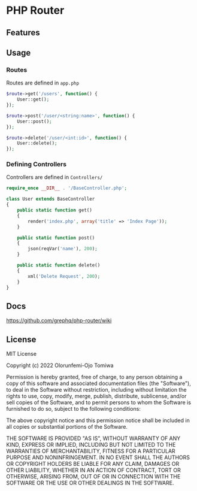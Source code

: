 # PHP Router


## Features

## Usage
### Routes
Routes are defined in ```app.php```
```php
$route->get('/users', function() {
    User::get();
});

$route->post('/user/<string:name>', function() {
    User::post();
});

$route->delete('/user/<int:id>', function() {
    User::delete();
});
```

### Defining Controllers
Controllers are defined in ```Controllers/```
```php
require_once __DIR__ . '/BaseController.php';

class User extends BaseController
{
    public static function get()
    {
        render('index.php', array('title' => 'Index Page'));
    }

    public static function post()
    {
        json(reqVar('name'), 200);
    }

    public static function delete()
    {
        xml('Delete Request', 200);
    }
}
```

## Docs
https://github.com/grephq/php-router/wiki

## License


MIT License

Copyright (c) 2022 Olorunfemi-Ojo Tomiwa

Permission is hereby granted, free of charge, to any person obtaining a copy of this software and associated documentation files (the "Software"), to deal in the Software without restriction, including without limitation the rights to use, copy, modify, merge, publish, distribute, sublicense, and/or sell copies of the Software, and to permit persons to whom the Software is furnished to do so, subject to the following conditions:

The above copyright notice and this permission notice shall be included in all copies or substantial portions of the Software.

THE SOFTWARE IS PROVIDED "AS IS", WITHOUT WARRANTY OF ANY KIND, EXPRESS OR IMPLIED, INCLUDING BUT NOT LIMITED TO THE WARRANTIES OF MERCHANTABILITY, FITNESS FOR A PARTICULAR PURPOSE AND NONINFRINGEMENT. IN NO EVENT SHALL THE AUTHORS OR COPYRIGHT HOLDERS BE LIABLE FOR ANY CLAIM, DAMAGES OR OTHER LIABILITY, WHETHER IN AN ACTION OF CONTRACT, TORT OR OTHERWISE, ARISING FROM, OUT OF OR IN CONNECTION WITH THE SOFTWARE OR THE USE OR OTHER DEALINGS IN THE SOFTWARE.

